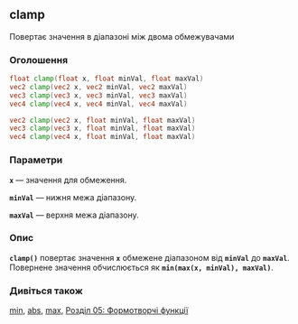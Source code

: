 ## clamp
Повертає значення в діапазоні між двома обмежувачами

### Оголошення
```glsl
float clamp(float x, float minVal, float maxVal)  
vec2 clamp(vec2 x, vec2 minVal, vec2 maxVal)  
vec3 clamp(vec3 x, vec3 minVal, vec3 maxVal)  
vec4 clamp(vec4 x, vec4 minVal, vec4 maxVal)

vec2 clamp(vec2 x, float minVal, float maxVal)  
vec3 clamp(vec3 x, float minVal, float maxVal)  
vec4 clamp(vec4 x, float minVal, float maxVal)
```

### Параметри
**```x```** — значення для обмеження.

**```minVal```** — нижня межа діапазону.

**```maxVal```** — верхня межа діапазону.

### Опис
**```clamp()```** повертає значення **`x`** обмежене діапазоном від **`minVal`** до **`maxVal`**. Повернене значення обчислюється як **```min(max(x, minVal), maxVal)```**.

<div class="simpleFunction" data="y = clamp(x,0.,1.);"></div>

### Дивіться також
[min](/glossary/?lan=ua&search=min), [abs](/glossary/?lan=ua&search=abs), [max](/glossary/?lan=ua&search=max), [Розділ 05: Формотворчі функції](/05/?lan=ua)
